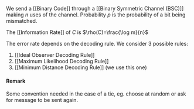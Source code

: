 We send a [[Binary Code]] through a [[Binary Symmetric Channel (BSC)]] making $n$ uses of the channel. Probability $p$ is the probability of a bit being mismatched.

The [[Information Rate]] of $C$ is $\rho(C)=\frac{\log m}{n}$

The error rate depends on the decoding rule. We consider 3 possible rules:
1. [[Ideal Observer Decoding Rule]]
2. [[Maximum Likelihood Decoding Rule]]
3. [[Minimum Distance Decoding Rule]] (we use this one)
#### Remark
Some convention needed in the case of a tie, eg. choose at random or ask for message to be sent again.

